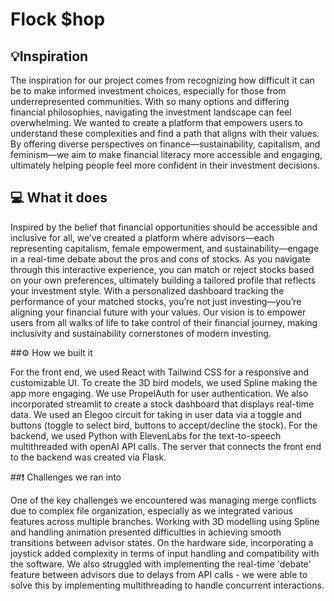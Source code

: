 # Flock $hop

## 💡Inspiration

The inspiration for our project comes from recognizing how difficult it can be to make informed investment choices, especially for those from underrepresented communities. With so many options and differing financial philosophies, navigating the investment landscape can feel overwhelming. We wanted to create a platform that empowers users to understand these complexities and find a path that aligns with their values. By offering diverse perspectives on finance—sustainability, capitalism, and feminism—we aim to make financial literacy more accessible and engaging, ultimately helping people feel more confident in their investment decisions.


## 💻 What it does

 Inspired by the belief that financial opportunities should be accessible and inclusive for all, we’ve created a platform where advisors—each representing capitalism, female empowerment, and sustainability—engage in a real-time debate about the pros and cons of stocks. As you navigate through this interactive experience, you can match or reject stocks based on your own preferences, ultimately building a tailored profile that reflects your investment style. With a personalized dashboard tracking the performance of your matched stocks, you’re not just investing—you’re aligning your financial future with your values. Our vision is to empower users from all walks of life to take control of their financial journey, making inclusivity and sustainability cornerstones of modern investing.


##⚙️ How we built it

For the front end, we used React with Tailwind CSS for a responsive and customizable UI. To create the 3D bird models, we used Spline making the app more engaging. We use PropelAuth for user authentication. We also incorporated streamlit to create a stock dashboard that displays real-time data. 
We used an Elegoo circuit for taking in user data via a toggle and buttons (toggle to select bird, buttons to accept/decline the stock). For the backend, we used Python with ElevenLabs for the text-to-speech multithreaded with openAI API calls. The server that connects the front end to the backend was created via Flask.


##❗️ Challenges we ran into

One of the key challenges we encountered was managing merge conflicts due to complex file organization, especially as we integrated various features across multiple branches. Working with 3D modelling using Spline and handling animation presented difficulties in achieving smooth transitions between advisor states. On the hardware side, incorporating a joystick added complexity in terms of input handling and compatibility with the software. We also struggled with implementing the real-time 'debate' feature between advisors due to delays from API calls - we were able to solve this by implementing multithreading to handle concurrent interactions. 

